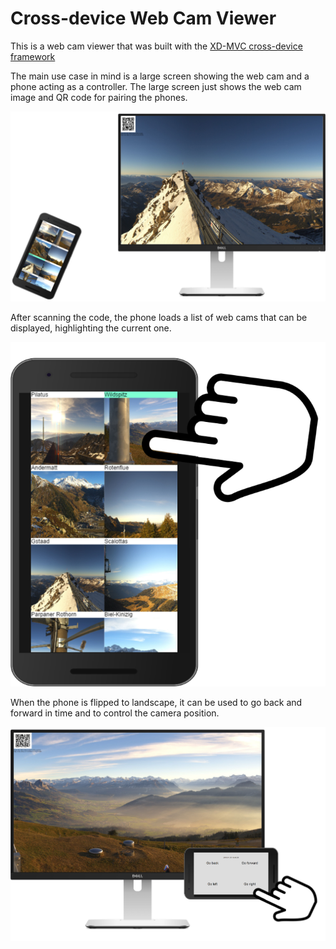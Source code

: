# Cross-device Web Cam Viewer

This is a web cam viewer that was built with the [XD-MVC cross-device framework](https://github.com/mhusm/XD-MVC)

The main use case in mind is a large screen showing the web cam and a phone acting as a controller.
The large screen just shows the web cam image and QR code for pairing the phones.

![A large screen with a QR code in the top left corner](public/screenshots/setup.png)

After scanning the code, the phone loads a list of web cams that can be displayed, highlighting the current one.

![The phone UI in portrait mode](public/screenshots/controller_vertical.png)

When the phone is flipped to landscape, it can be used to go back and forward in time and to control the camera position.

![The phone UI in landscape mode](public/screenshots/controller_horizontal.png)